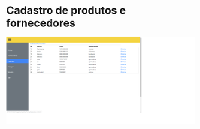 # Cadastro de produtos e fornecedores

![Fornecedores](Logistica/imagensParaPortfolio/fornecedor.png)
